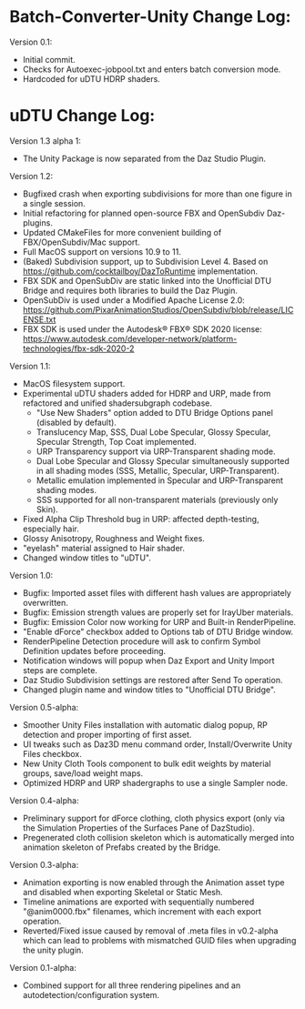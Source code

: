 Batch-Converter-Unity Change Log:
=================================
Version 0.1:
- Initial commit.
- Checks for Autoexec-jobpool.txt and enters batch conversion mode.
- Hardcoded for uDTU HDRP shaders.




uDTU Change Log:
===========
Version 1.3 alpha 1:
- The Unity Package is now separated from the Daz Studio Plugin.

Version 1.2:
- Bugfixed crash when exporting subdivisions for more than one figure in a single session.
- Initial refactoring for planned open-source FBX and OpenSubdiv Daz-plugins.
- Updated CMakeFiles for more convenient building of FBX/OpenSubdiv/Mac support.
- Full MacOS support on versions 10.9 to 11.
- (Baked) Subdivision support, up to Subdivision Level 4.  Based on https://github.com/cocktailboy/DazToRuntime implementation.
- FBX SDK and OpenSubDiv are static linked into the Unofficial DTU Bridge and requires both libraries to build the Daz Plugin.
- OpenSubDiv is used under a Modified Apache License 2.0: https://github.com/PixarAnimationStudios/OpenSubdiv/blob/release/LICENSE.txt
- FBX SDK is used under the Autodesk® FBX® SDK 2020 license: https://www.autodesk.com/developer-network/platform-technologies/fbx-sdk-2020-2

Version 1.1:
- MacOS filesystem support.
- Experimental uDTU shaders added for HDRP and URP, made from refactored and unified shadersubgraph codebase.
   - "Use New Shaders" option added to DTU Bridge Options panel (disabled by default).
   - Translucency Map, SSS, Dual Lobe Specular, Glossy Specular, Specular Strength, Top Coat implemented.
   - URP Transparency support via URP-Transparent shading mode.
   - Dual Lobe Specular and Glossy Specular simultaneously supported in all shading modes (SSS, Metallic, Specular, URP-Transparent).
   - Metallic emulation implemented in Specular and URP-Transparent shading modes.
   - SSS supported for all non-transparent materials (previously only Skin).
- Fixed Alpha Clip Threshold bug in URP: affected depth-testing, especially hair.
- Glossy Anisotropy, Roughness and Weight fixes.
- "eyelash" material assigned to Hair shader.
- Changed window titles to "uDTU".

Version 1.0:
- Bugfix: Imported asset files with different hash values are appropriately overwritten.
- Bugfix: Emission strength values are properly set for IrayUber materials.
- Bugfix: Emission Color now working for URP and Built-in RenderPipeline.
- "Enable dForce" checkbox added to Options tab of DTU Bridge window.
- RenderPipeline Detection procedure will ask to confirm Symbol Definition updates before proceeding.
- Notification windows will popup when Daz Export and Unity Import steps are complete.
- Daz Studio Subdivision settings are restored after Send To operation.
- Changed plugin name and window titles to "Unofficial DTU Bridge".

Version 0.5-alpha:
- Smoother Unity Files installation with automatic dialog popup, RP detection and proper importing of first asset.
- UI tweaks such as Daz3D menu command order, Install/Overwrite Unity Files checkbox.
- New Unity Cloth Tools component to bulk edit weights by material groups, save/load weight maps.
- Optimized HDRP and URP shadergraphs to use a single Sampler node.

Version 0.4-alpha:
- Preliminary support for dForce clothing, cloth physics export (only via the Simulation Properties of the Surfaces Pane of DazStudio).
- Pregenerated cloth collision skeleton which is automatically merged into animation skeleton of Prefabs created by the Bridge.

Version 0.3-alpha:
- Animation exporting is now enabled through the Animation asset type and disabled when exporting Skeletal or Static Mesh.
- Timeline animations are exported with sequentially numbered "@anim0000.fbx" filenames, which increment with each export operation.
- Reverted/Fixed issue caused by removal of .meta files in v0.2-alpha which can lead to problems with mismatched GUID files when upgrading the unity plugin.

Version 0.1-alpha:
- Combined support for all three rendering pipelines and an autodetection/configuration system.
